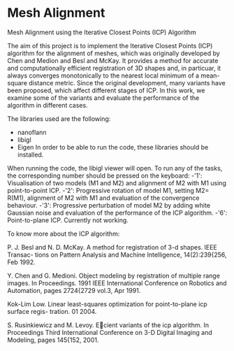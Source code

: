 # Mesh Alignment
Mesh Alignment using the Iterative Closest Points (ICP) Algorithm

The aim of this project is to implement the Iterative Closest Points (ICP) algorithm for the alignment of meshes, which was originally developed by Chen and Medion and Besl and McKay.
It provides a method for accurate and computationally efficient registration of 3D shapes and, in particuar, it always converges monotonically to the nearest local minimum of a mean-square distance metric. 
Since the original development, many variants have been proposed, which affect different stages of ICP. In this work, we examine some of the variants and evaluate the performance of the algorithm in different cases.

The libraries used are the following:
- nanoflann
- libigl
- Eigen
In order to be able to run the code, these libraries should be installed.

When running the code, the libigl viewer will open. To run any of the tasks, the corresponding number should be pressed on the keyboard:
-'1': Visualisation of two models (M1 and M2) and alignment of M2 with M1 using point-to-point ICP. 
-'2': Progressive rotation of model M1, setting M2= R(M1), alignment of M2 with M1 and evaluation of the convergence behaviour. 
-'3': Progressive perturbation of model M2 by adding white Gaussian noise and evaluation of the performance of the ICP algorithm.
-'6': Point-to-plane ICP. Currently not working.

To know more about the ICP algorithm:

P. J. Besl and N. D. McKay. A method for registration of 3-d shapes. IEEE Transac-
tions on Pattern Analysis and Machine Intelligence, 14(2):239{256, Feb 1992.

Y. Chen and G. Medioni. Object modeling by registration of multiple range images. In
Proceedings. 1991 IEEE International Conference on Robotics and Automation, pages
2724{2729 vol.3, Apr 1991.

Kok-Lim Low. Linear least-squares optimization for point-to-plane icp surface regis-
tration. 01 2004.

S. Rusinkiewicz and M. Levoy. Ecient variants of the icp algorithm. In Proceedings
Third International Conference on 3-D Digital Imaging and Modeling, pages 145{152,
2001.
